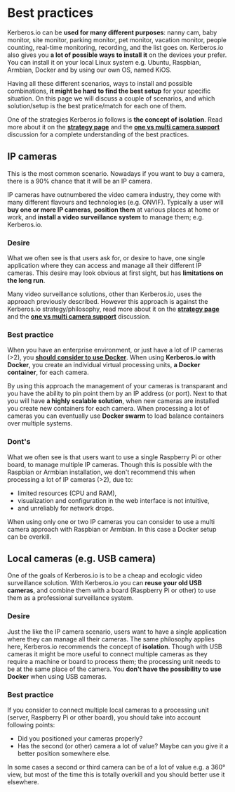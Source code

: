# Best practices

Kerberos.io can be **used for many different purposes**: nanny cam, baby monitor, site monitor, parking monitor, pet monitor, vacation monitor, people counting, real-time monitoring, recording, and the list goes on. Kerberos.io also gives you **a lot of possible ways to install it** on the devices your prefer. You can install it on your local Linux system e.g. Ubuntu, Raspbian, Armbian, Docker and by using our own OS, named KiOS.

Having all these different scenarios, ways to install and possible combinations, **it might be hard to find the best setup** for your specific situation. On this page we will discuss a couple of scenarios, and which solution/setup is the best pratice/match for each one of them.

One of the strategies Kerberos.io follows is **the concept of isolation**. Read more about it on the [**strategy page**](/strategy) and the [**one vs multi camera support**](/strategy#one-vs-multi) discussion for a complete understanding of the best practices.

## IP cameras

This is the most common scenario. Nowadays if you want to buy a camera, there is a 90% chance that it will be an IP camera.

IP cameras have outnumbered the video camera industry, they come with many different flavours and technologies (e.g. ONVIF). Typically a user will **buy one or more IP cameras**, **position them** at various places at home or work, and **install a video surveillance system** to manage them; e.g. Kerberos.io.

### Desire

What we often see is that users ask for, or desire to have, one single application where they can access and manage all their different IP cameras. This desire may look obvious at first sight, but has **limitations on the long run**.

Many video surveillance solutions, other than Kerberos.io, uses the approach previously described. However this approach is against the Kerberos.io strategy/philosophy, read more about it on the [**strategy page**](/strategy) and the [**one vs multi camera support**](/strategy#one-vs-multi) discussion.

### Best practice

When you have an enterprise environment, or just have a lot of IP cameras (>2), you [**should consider to use Docker**](/installation/Multi-camera/Docker). When using **Kerberos.io with Docker**, you create an individual virtual processing units, **a Docker container**, for each camera.

By using this approach the management of your cameras is transparant and you have the ability to pin point them by an IP address (or port). Next to that you will have **a highly scalable solution**, when new cameras are installed you create new containers for each camera. When processing a lot of cameras you can eventually use **Docker swarm** to load balance containers over multiple systems.

### Dont's

What we often see is that users want to use a single Raspberry Pi or other board, to manage multiple IP cameras. Though this is possible with the Raspbian or Armbian installation, we don't recommend this when processing a lot of IP cameras (>2), due to:

* limited resources (CPU and RAM),
* visualization and configuration in the web interface is not intuitive,
* and unreliably for network drops.

When using only one or two IP cameras you can consider to use a multi camera approach with Raspbian or Armbian. In this case a Docker setup can be overkill.

## Local cameras (e.g. USB camera)

One of the goals of Kerberos.io is to be a cheap and ecologic video surveillance solution. With Kerberos.io you can **reuse your old USB cameras**, and combine them with a board (Raspberry Pi or other) to use them as a professional surveillance system.

### Desire

Just the like the IP camera scenario, users want to have a single application where they can manage all their cameras. The same philosophy applies here, Kerberos.io recommends the concept of **isolation**. Though with USB cameras it might be more useful to connect multiple cameras as they require a machine or board to process them; the processing unit needs to be at the same place of the camera. You **don't have the possibility to use Docker** when using USB cameras.

### Best practice

If you consider to connect multiple local cameras to a processing unit (server, Raspberry Pi or other board), you should take into account following points:

* Did you positioned your cameras properly?
* Has the second (or other) camera a lot of value? Maybe can you give it a better position somewhere else.

In some cases a second or third camera can be of a lot of value e.g. a 360° view, but most of the time this is totally overkill and you should better use it elsewhere.
